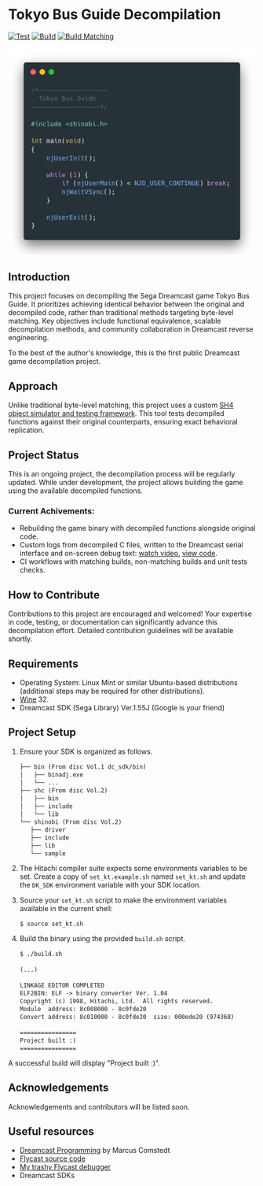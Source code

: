 # Tokyo Bus Guide Decompilation

[![Test](https://github.com/lhsazevedo/tokyo-bus-guide-decomp/actions/workflows/test.yml/badge.svg)](https://github.com/lhsazevedo/tokyo-bus-guide-decomp/actions/workflows/test.yml)
[![Build](https://github.com/lhsazevedo/tokyo-bus-guide-decomp/actions/workflows/build.yml/badge.svg)](https://github.com/lhsazevedo/tokyo-bus-guide-decomp/actions/workflows/build.yml)
[![Build Matching](https://github.com/lhsazevedo/tokyo-bus-guide-decomp/actions/workflows/build_matching.yml/badge.svg)](https://github.com/lhsazevedo/tokyo-bus-guide-decomp/actions/workflows/build_matching.yml)

![Main function hero](./tbg.png)


## Introduction
This project focuses on decompiling the Sega Dreamcast game Tokyo Bus Guide. It prioritizes achieving identical behavior between the original and decompiled code, rather than traditional methods targeting byte-level matching. Key objectives include functional equivalence, scalable decompilation methods, and community collaboration in Dreamcast reverse engineering.

To the best of the author's knowledge, this is the first public Dreamcast game decompilation project.


## Approach
Unlike traditional byte-level matching, this project uses a custom [SH4 object simulator and testing framework](https://github.com/lhsazevedo/sh4objtest). This tool tests decompiled functions against their original counterparts, ensuring exact behavioral replication.


## Project Status
This is an ongoing project, the decompilation process will be regularly updated. While under development, the project allows building the game using the available decompiled functions.


### Current Achivements:
- Rebuilding the game binary with decompiled functions alongside original code.
- Custom logs from decompiled C files, written to the Dreamcast serial interface and on-screen debug text: [watch video](https://twitter.com/lhs_azevedo/status/1777558619480867048), [view code](https://github.com/lhsazevedo/tokyo-bus-guide-decomp/blob/7cbc8608b7a7568db8e26e9c9302b8a6f983460e/src/011120_asset_queues.c#L1186-L1197).
- CI workflows with matching builds, non-matching builds and unit tests checks.

## How to Contribute
Contributions to this project are encouraged and welcomed! Your expertise in code, testing, or documentation can significantly advance this decompilation effort. Detailed contribution guidelines will be available shortly.

## Requirements
- Operating System: Linux Mint or similar Ubuntu-based distributions (additional steps may be required for other distributions).
- [Wine](https://www.winehq.org/) 32.
- Dreamcast SDK (Sega Library) Ver.1.55J (Google is your friend)

## Project Setup
1. Ensure your SDK is organized as follows.
   ```
   ├── bin (From disc Vol.1 dc_sdk/bin)
   │   ├── binadj.exe
   │   └── ...
   ├── shc (From disc Vol.2)
   │   ├── bin
   │   ├── include
   │   └── lib
   └── shinobi (From disc Vol.2)
      ├── driver
      ├── include
      ├── lib
      └── sample
   ```

2. The Hitachi compiler suite expects some environments variables to be set. Create a copy of `set_kt.example.sh` named `set_kt.sh` and update the `DK_SDK` environment variable with your SDK location.

3. Source your `set_kt.sh` script to make the environment variables available in the current shell:
   ```
   $ source set_kt.sh
   ```

4. Build the binary using the provided `build.sh` script.
   ```
   $ ./build.sh

   (...)

   LINKAGE EDITOR COMPLETED
   ELF2BIN: ELF -> binary converter Ver. 1.04
   Copyright (c) 1998, Hitachi, Ltd.  All rights reserved.
   Module  address: 8c008000 - 8c0fde20
   Convert address: 8c010000 - 8c0fde20  size: 000ede20 (974368)

   ================
   Project built :)
   ================
   ```

A successful build will display "Project built :)".


## Acknowledgements
Acknowledgements and contributors will be listed soon.


## Useful resources
- [Dreamcast Programming](https://mc.pp.se/dc/) by Marcus Comstedt
- [Flycast source code](https://github.com/flyinghead/flycast)
- [My trashy Flycast debugger](https://github.com/lhsazevedo/flycast/tree/dbgnet)
- Dreamcast SDKs
